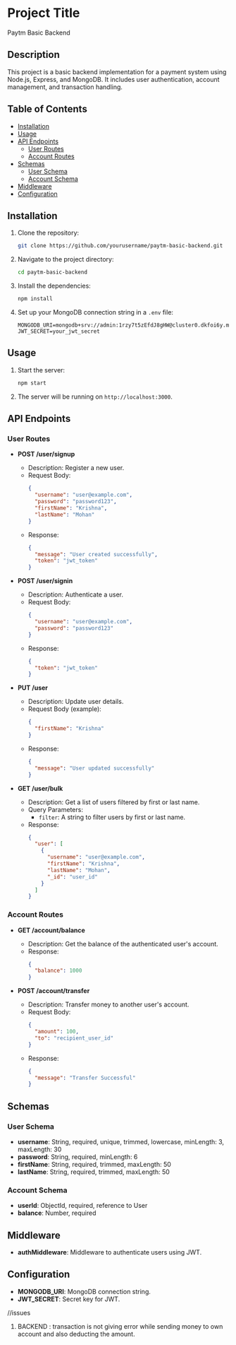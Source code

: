 # Project Title

Paytm Basic Backend

## Description

This project is a basic backend implementation for a payment system using Node.js, Express, and MongoDB. It includes user authentication, account management, and transaction handling.

## Table of Contents

- [Installation](#installation)
- [Usage](#usage)
- [API Endpoints](#api-endpoints)
  - [User Routes](#user-routes)
  - [Account Routes](#account-routes)
- [Schemas](#schemas)
  - [User Schema](#user-schema)
  - [Account Schema](#account-schema)
- [Middleware](#middleware)
- [Configuration](#configuration)

## Installation

1. Clone the repository:
    ```sh
    git clone https://github.com/yourusername/paytm-basic-backend.git
    ```
2. Navigate to the project directory:
    ```sh
    cd paytm-basic-backend
    ```
3. Install the dependencies:
    ```sh
    npm install
    ```
4. Set up your MongoDB connection string in a `.env` file:
    ```env
    MONGODB_URI=mongodb+srv://admin:1rzy7t5zEfdJ8gHW@cluster0.dkfoi6y.mongodb.net/paytmBasic
    JWT_SECRET=your_jwt_secret
    ```

## Usage

1. Start the server:
    ```sh
    npm start
    ```
2. The server will be running on `http://localhost:3000`.

## API Endpoints

### User Routes

- **POST /user/signup**
  - Description: Register a new user.
  - Request Body:
    ```json
    {
      "username": "user@example.com",
      "password": "password123",
      "firstName": "Krishna",
      "lastName": "Mohan"
    }
    ```
  - Response:
    ```json
    {
      "message": "User created successfully",
      "token": "jwt_token"
    }
    ```

- **POST /user/signin**
  - Description: Authenticate a user.
  - Request Body:
    ```json
    {
      "username": "user@example.com",
      "password": "password123"
    }
    ```
  - Response:
    ```json
    {
      "token": "jwt_token"
    }
    ```

- **PUT /user**
  - Description: Update user details.
  - Request Body (example):
    ```json
    {
      "firstName": "Krishna"
    }
    ```
  - Response:
    ```json
    {
      "message": "User updated successfully"
    }
    ```

- **GET /user/bulk**
  - Description: Get a list of users filtered by first or last name.
  - Query Parameters:
    - `filter`: A string to filter users by first or last name.
  - Response:
    ```json
    {
      "user": [
        {
          "username": "user@example.com",
          "firstName": "Krishna",
          "lastName": "Mohan",
          "_id": "user_id"
        }
      ]
    }
    ```

### Account Routes

- **GET /account/balance**
  - Description: Get the balance of the authenticated user's account.
  - Response:
    ```json
    {
      "balance": 1000
    }
    ```

- **POST /account/transfer**
  - Description: Transfer money to another user's account.
  - Request Body:
    ```json
    {
      "amount": 100,
      "to": "recipient_user_id"
    }
    ```
  - Response:
    ```json
    {
      "message": "Transfer Successful"
    }
    ```

## Schemas

### User Schema

- **username**: String, required, unique, trimmed, lowercase, minLength: 3, maxLength: 30
- **password**: String, required, minLength: 6
- **firstName**: String, required, trimmed, maxLength: 50
- **lastName**: String, required, trimmed, maxLength: 50

### Account Schema

- **userId**: ObjectId, required, reference to User
- **balance**: Number, required

## Middleware

- **authMiddleware**: Middleware to authenticate users using JWT.

## Configuration

- **MONGODB_URI**: MongoDB connection string.
- **JWT_SECRET**: Secret key for JWT.





//issues
1. BACKEND : transaction is not giving error while sending money to own account and also deducting the amount.